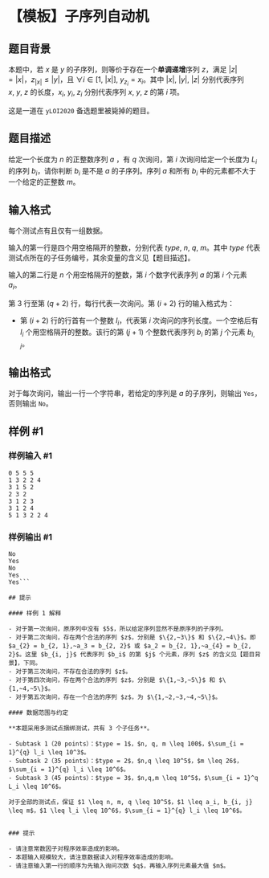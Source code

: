 # 【模板】子序列自动机

## 题目背景

本题中，若 $x$ 是 $y$ 的子序列，则等价于存在一个**单调递增**序列 $z$，满足 $|z| = |x|$，$z_{|x|} \leq |y|$，且 $\forall i \in [1, ~|x|],~y_{z_i} = x_i$。其中 $|x|,~|y|,~|z|$ 分别代表序列 $x,~y,~z$ 的长度，$x_i,~y_i,~z_i$ 分别代表序列 $x,~y,~z$ 的第 $i$ 项。

这是一道在 ``yLOI2020`` 备选题里被毙掉的题目。

## 题目描述

给定一个长度为 $n$ 的正整数序列 $a$ ，有 $q$ 次询问，第 $i$ 次询问给定一个长度为 $L_i$ 的序列 $b_i$，请你判断 $b_i$ 是不是 $a$ 的子序列。序列 $a$ 和所有 $b_i$ 中的元素都不大于一个给定的正整数 $m$。

## 输入格式

每个测试点有且仅有一组数据。

输入的第一行是四个用空格隔开的整数，分别代表 $type,~n,~q,~m$。其中 $type$ 代表测试点所在的子任务编号，其余变量的含义见【题目描述】。

输入的第二行是 $n$ 个用空格隔开的整数，第 $i$ 个数字代表序列 $a$ 的第 $i$ 个元素 $a_i$。

第 $3$ 行至第 $(q + 2)$ 行，每行代表一次询问。第 $(i + 2)$ 行的输入格式为：

- 第 $(i + 2)$ 行的行首有一个整数 $l_i$，代表第 $i$ 次询问的序列长度。一个空格后有 $l_i$ 个用空格隔开的整数。该行的第 $(j + 1)$ 个整数代表序列 $b_i$ 的第 $j$ 个元素 $b_{i, j}$。

## 输出格式

对于每次询问，输出一行一个字符串，若给定的序列是 $a$ 的子序列，则输出 `Yes`，否则输出 `No`。

## 样例 #1

### 样例输入 #1
```
0 5 5 5
1 3 2 2 4
3 1 5 2
2 3 2
3 1 2 3
3 1 2 4
5 1 3 2 2 4
```

### 样例输出 #1

```
No
Yes
No
Yes
Yes```

## 提示

#### 样例 1 解释

- 对于第一次询问，原序列中没有 $5$，所以给定序列显然不是原序列的子序列。
- 对于第二次询问，存在两个合法的序列 $z$，分别是 $\{2,~3\}$ 和 $\{2,~4\}$。即 $a_{2} = b_{2, 1},~a_3 = b_{2, 2}$ 或 $a_2 = b_{2, 1},~a_{4} = b_{2, 2}$。这里 $b_{i, j}$ 代表序列 $b_i$ 的第 $j$ 个元素，序列 $z$ 的含义见【题目背景】，下同。
- 对于第三次询问，不存在合法的序列 $z$。
- 对于第四次询问，存在两个合法的序列 $z$，分别是 $\{1,~3,~5\}$ 和 $\{1,~4,~5\}$。
- 对于第五次询问，存在一个合法的序列 $z$，为 $\{1,~2,~3,~4,~5\}$。

#### 数据范围与约定

**本题采用多测试点捆绑测试，共有 3 个子任务**。

- Subtask 1（20 points）：$type = 1$，$n, q, m \leq 100$，$\sum_{i = 1}^{q} l_i \leq 10^3$。
- Subtask 2（35 points）：$type = 2$，$n,q \leq 10^5$，$m \leq 26$，$\sum_{i = 1}^{q} l_i \leq 10^6$。
- Subtask 3（45 points）：$type = 3$，$n,q,m \leq 10^5$，$\sum_{i = 1}^q L_i \leq 10^6$。

对于全部的测试点，保证 $1 \leq n, m, q \leq 10^5$，$1 \leq a_i, b_{i, j} \leq m$，$1 \leq l_i \leq 10^6$，$\sum_{i = 1}^{q} l_i \leq 10^6$。


### 提示

- 请注意常数因子对程序效率造成的影响。
- 本题输入规模较大，请注意数据读入对程序效率造成的影响。
- 请注意输入第一行的顺序为先输入询问次数 $q$，再输入序列元素最大值 $m$。
